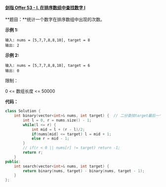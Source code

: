#### [剑指 Offer 53 - I. 在排序数组中查找数字 I](https://leetcode-cn.com/problems/zai-pai-xu-shu-zu-zhong-cha-zhao-shu-zi-lcof/)

**题目：**统计一个数字在排序数组中出现的次数。

**示例 1:**

```
输入: nums = [5,7,7,8,8,10], target = 8
输出: 2
```

**示例 2:**

```
输入: nums = [5,7,7,8,8,10], target = 6
输出: 0
```

限制：

0 <= 数组长度 <= 50000

**代码：**

```c++
class Solution {
    int binary(vector<int>& nums, int target) {  // 二分查找target最后一个位置
        int l = 0, r = nums.size() - 1;
        while(l <= r) {
            int mid = l + (r - l)/2;
            if(nums[mid] <= target) l = mid + 1;
            else r = mid - 1;
        }
        // if(r < 0 || nums[r] != target) return -1;
        return r;
    }
public:
    int search(vector<int>& nums, int target) {
        return binary(nums, target) - binary(nums, target - 1);
    }
};
```


